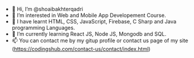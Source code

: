 - 👋 Hi, I’m @shoaibakhterqadri
- 👀 I’m interested in Web and Mobile App Developement Course.
- 🌱 I have learnt HTML, CSS, JavaScript, Firebase, C Sharp and Java programming Languages.
- 💞️ I’m currently learning React JS, Node JS, Mongodb and SQL.
- 📫 You can contact me by my gitup profile or contact us page of my site (https://codingshub.com/contact-us/contact/index.html)

<!---
shoaibakhterqadri/shoaibakhterqadri is a ✨ special ✨ repository because its `README.md` (this file) appears on your GitHub profile.
You can click the Preview link to take a look at your changes.
--->
